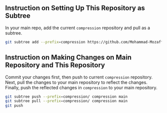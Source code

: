 ## Instruction on Setting Up This Repository as Subtree

In your main repo, add the current `compression` repository and pull as a subtree.

```bash
git subtree add --prefix=compression https://github.com/Mohammad-Mozaffari/compression.git main
```

## Instruction on Making Changes on Main Repository and This Repository

Commit your changes first, then push to current `compression` repository.
Next, pull the changes to your main repository to reflect the changes.
Finally, push the reflected changes in `compression` to your main repository.

```bash
git subtree push --prefix=compression/ compression main
git subtree pull --prefix=compression/ compression main
git push
```